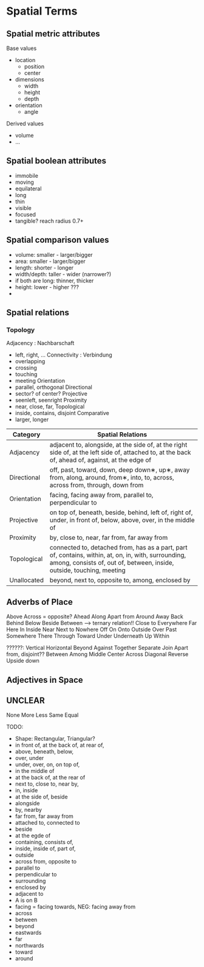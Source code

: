 # Spatial Terms

## Spatial metric attributes

Base values 
- location
  - position
  - center
- dimensions
  - width
  - height
  - depth
- orientation
  - angle
  
Derived values
- volume
- ...

## Spatial boolean attributes
- immobile
- moving
- equilateral
- long
- thin
- visible
- focused
- tangible? reach radius 0.7+

## Spatial comparison values

- volume: smaller - larger/bigger
- area: smaller - larger/bigger
- length: shorter - longer
- width/depth: taller - wider (narrower?)
- if both are long: thinner, thicker
- height: lower - higher ???
- 

## Spatial relations

### Topology

Adjacency : Nachbarschaft
- left, right, ...
Connectivity : Verbindung
- overlapping
- crossing
- touching
- meeting
Orientation
- parallel, orthogonal
Directional
- sector? of center?
Projective
- seenleft, seenright
Proximity
- near, close, far, 
Topological
- inside, contains, disjoint
Comparative
- larger, longer


| Category | Spatial Relations |
| --- | -----|
| Adjacency | adjacent to, alongside, at the side of, at the right side of, at the left side of, attached to, at the back of, ahead of, against, at the edge of |
| Directional | off, past, toward, down, deep down∗, up∗, away from, along, around, from∗, into, to, across, across from, through, down from |
| Orientation | facing, facing away from, parallel to, perpendicular to |
| Projective | on top of, beneath, beside, behind, left of, right of, under, in front of, below, above, over, in the middle of |
| Proximity | by, close to, near, far from, far away from |
| Topological | connected to, detached from, has as a part, part of, contains, within, at, on, in, with, surrounding, among, consists of, out of, between, inside, outside, touching, meeting |
| Unallocated | beyond, next to, opposite to, among, enclosed by |


## Adverbs of Place

Above
Across = opposite?
Ahead
Along
Apart from
Around
Away
Back
Behind
Below
Beside
Between --> ternary relation!!
Close to
Everywhere
Far
Here
In
Inside
Near
Next to
Nowhere
Off
On
Onto
Outside
Over
Past
Somewhere
There
Through
Toward
Under
Underneath
Up
Within

??????:
Vertical
Horizontal
Beyond
Against
Together
Separate
Join
Apart from, disjoint??
Between
Among
Middle
Center
Across
Diagonal
Reverse
Upside down


## Adjectives in Space


## UNCLEAR
None
More
Less
Same
Equal

TODO:
- Shape: Rectangular, Triangular?
- in front of, at the back of, at rear of,
- above, beneath, below,
- over, under
- under, over, on, on top of,
- in the middle of
- at the back of, at the rear of
- next to, close to, near by,
- in, inside
- at the side of, beside
- alongside
- by, nearby
- far from, far away from
- attached to, connected to
- beside
- at the egde of
- containing, consists of,
- inside, inside of, part of,
- outside
- across from, opposite to
- parallel to
- perpendicular to
- surrounding
- enclosed by
- adjacent to
- A is on B
- facing = facing towards, NEG: facing away from
- across
- between
- beyond
- eastwards
- far
- northwards
- toward
- around
